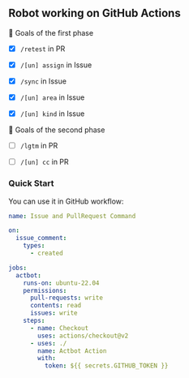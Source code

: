 ## Robot working on GitHub Actions

:rocket: Goals of the first phase

* [X] `/retest` in PR

* [X] `/[un] assign` in Issue

* [X] `/sync` in Issue

* [X] `/[un] area` in Issue

* [X] `/[un] kind` in Issue

:memo: Goals of the second phase

* [ ] `/lgtm` in PR 

* [ ] `/[un] cc` in PR

### Quick Start

You can use it in GitHub workflow:

```yaml
name: Issue and PullRequest Command

on:
  issue_comment:
    types:
      - created

jobs:
  actbot:
    runs-on: ubuntu-22.04
    permissions:
      pull-requests: write
      contents: read
      issues: write
    steps:
      - name: Checkout
        uses: actions/checkout@v2
      - uses: ./
        name: Actbot Action
        with:
          token: ${{ secrets.GITHUB_TOKEN }}
```